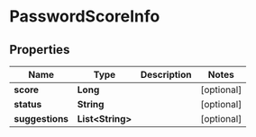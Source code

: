 

# PasswordScoreInfo


## Properties

| Name | Type | Description | Notes |
|------------ | ------------- | ------------- | -------------|
|**score** | **Long** |  |  [optional] |
|**status** | **String** |  |  [optional] |
|**suggestions** | **List&lt;String&gt;** |  |  [optional] |



